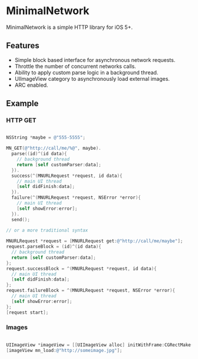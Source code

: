 # MinimalNetwork

MinimalNetwork is a simple HTTP library for iOS 5+.

## Features

* Simple block based interface for asynchronous network requests.
* Throttle the number of concurrent networks calls.
* Ability to apply custom parse logic in a background thread.
* UIImageView category to asynchronously load external images.
* ARC enabled.

## Example

### HTTP GET

``` objective-c

NSString *maybe = @"555-5555";

MN_GET(@"http://call/me/%@", maybe).
  parse((id)^(id data){
    // background thread
    return [self customParser:data];
  }).
  success(^(MNURLRequest *request, id data){
    // main UI thread
    [self didFinish:data];
  }).
  failure(^(MNURLRequest *request, NSError *error){
    // main UI thread
    [self showError:error]; 
  }).
  send();
  
// or a more traditional syntax

MNURLRequest *request = [MNURLRequest get:@"http://call/me/maybe"];
request.parseBlock = (id)^(id data){
  // background thread
  return [self customParser:data];
};
request.successBlock = ^(MNURLRequest *request, id data){
  // main UI thread
  [self didFinish:data];
};
request.failureBlock = ^(MNURLRequest *request, NSError *error){
  // main UI thread
  [self showError:error]; 
};
[request start];

```

### Images

``` objective-c

UIImageView *imageView = [[UIImageView alloc] initWithFrame:CGRectMake(0.0f, 0.0f, 48.0f, 48.0f)];
[imageView mn_load:@"http://someimage.jpg"];

```